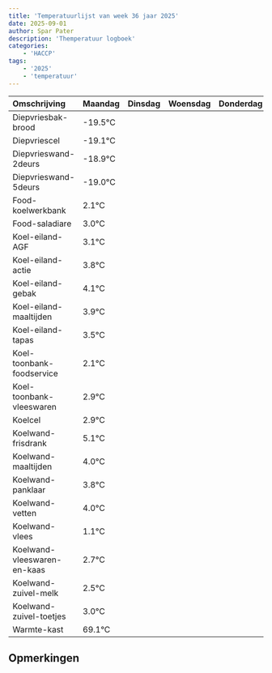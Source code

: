 ```yaml
---
title: 'Temperatuurlijst van week 36 jaar 2025'
date: 2025-09-01
author: Spar Pater
description: 'Themperatuur logboek'
categories:
    - 'HACCP'
tags:
    - '2025'
    - 'temperatuur'
---
```

|Omschrijving|Maandag|Dinsdag|Woensdag|Donderdag|Vrijdag|Zaterdag|Zondag|
|:---|:---|:---|:---|:---|:---|:---|:---|
|Diepvriesbak-brood|-19.5°C| | | | | | |
|Diepvriescel|-19.1°C| | | | | | |
|Diepvrieswand-2deurs|-18.9°C| | | | | | |
|Diepvrieswand-5deurs|-19.0°C| | | | | | |
|Food-koelwerkbank|2.1°C| | | | | | |
|Food-saladiare|3.0°C| | | | | | |
|Koel-eiland-AGF|3.1°C| | | | | | |
|Koel-eiland-actie|3.8°C| | | | | | |
|Koel-eiland-gebak|4.1°C| | | | | | |
|Koel-eiland-maaltijden|3.9°C| | | | | | |
|Koel-eiland-tapas|3.5°C| | | | | | |
|Koel-toonbank-foodservice|2.1°C| | | | | | |
|Koel-toonbank-vleeswaren|2.9°C| | | | | | |
|Koelcel|2.9°C| | | | | | |
|Koelwand-frisdrank|5.1°C| | | | | | |
|Koelwand-maaltijden|4.0°C| | | | | | |
|Koelwand-panklaar|3.8°C| | | | | | |
|Koelwand-vetten|4.0°C| | | | | | |
|Koelwand-vlees|1.1°C| | | | | | |
|Koelwand-vleeswaren-en-kaas|2.7°C| | | | | | |
|Koelwand-zuivel-melk|2.5°C| | | | | | |
|Koelwand-zuivel-toetjes|3.0°C| | | | | | |
|Warmte-kast|69.1°C| | | | | | |

## Opmerkingen


